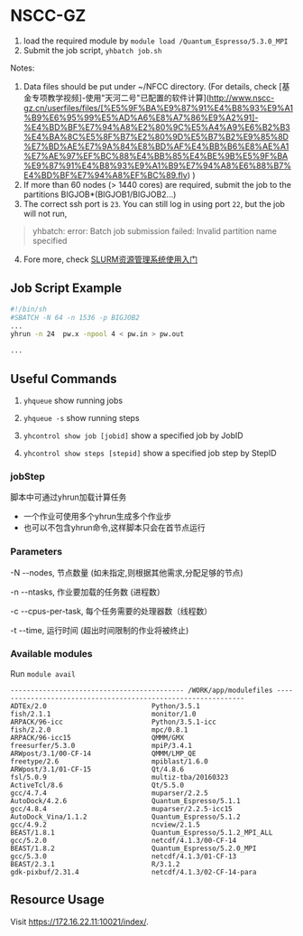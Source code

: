 # NSCC-GZ
1. load the required module by `module load /Quantum_Espresso/5.3.0_MPI`
2. Submit the job script, `yhbatch job.sh` 



Notes:
1. Data files should be put under ~/NFCC directory. (For details, check [基金专项教学视频]-使用"天河二号"已配置的软件计算](http://www.nscc-gz.cn/userfiles/files/[%E5%9F%BA%E9%87%91%E4%B8%93%E9%A1%B9%E6%95%99%E5%AD%A6%E8%A7%86%E9%A2%91]-%E4%BD%BF%E7%94%A8%E2%80%9C%E5%A4%A9%E6%B2%B3%E4%BA%8C%E5%8F%B7%E2%80%9D%E5%B7%B2%E9%85%8D%E7%BD%AE%E7%9A%84%E8%BD%AF%E4%BB%B6%E8%AE%A1%E7%AE%97%EF%BC%88%E4%BB%85%E4%BE%9B%E5%9F%BA%E9%87%91%E4%B8%93%E9%A1%B9%E7%94%A8%E6%88%B7%E4%BD%BF%E7%94%A8%EF%BC%89.flv) )
2. If more than 60 nodes (> 1440 cores) are required, submit the job to the partitions BIGJOB*(BIGJOB1/BIGJOB2...)
3. The correct ssh port is `23`. You can still log in using port `22`, but the job will not run,
>yhbatch: error: Batch job submission failed: Invalid partition name specified
4. Fore more, check [SLURM资源管理系统使用入门](http://www.nscc-gz.cn/userfiles/files/[%E5%9F%BA%E9%87%91%E4%B8%93%E9%A1%B9%E6%95%99%E5%AD%A6%E8%B5%84%E6%96%99]-%E2%80%9C%E5%A4%A9%E6%B2%B3%E4%BA%8C%E5%8F%B7%E2%80%9D%E8%B5%84%E6%BA%90%E7%AE%A1%E7%90%86%E7%B3%BB%E7%BB%9F%E4%BD%BF%E7%94%A8%E5%85%A5%E9%97%A8.pdf)

## Job Script Example

```sh
#!/bin/sh
#SBATCH -N 64 -n 1536 -p BIGJOB2
...
yhrun -n 24  pw.x -npool 4 < pw.in > pw.out

...

```

## Useful Commands
1. `yhqueue` show running jobs

2. `yhqueue -s` show running steps

3. `yhcontrol show job [jobid]` show a specified job by JobID

4. `yhcontrol show steps [stepid]` show a specified job step by StepID


### jobStep

脚本中可通过yhrun加载计算任务
- 一个作业可使用多个yhrun生成多个作业步
- 也可以不包含yhrun命令,这样脚本只会在首节点运行

### Parameters

-N --nodes, 节点数量 (如未指定,则根据其他需求,分配足够的节点)

-n --ntasks, 作业要加载的任务数 (进程数）

-c --cpus-per-task, 每个任务需要的处理器数（线程数）

-t --time, 运行时间 (超出时间限制的作业将被终止)

 

### Available modules

Run `module avail` 

```
------------------------------------------- /WORK/app/modulefiles --------------------------------------------------------------
ADTEx/2.0                          Python/3.5.1                       fish/2.1.1                         monitor/1.0
ARPACK/96-icc                      Python/3.5.1-icc                   fish/2.2.0                         mpc/0.8.1
ARPACK/96-icc15                    QMMM/GMX                           freesurfer/5.3.0                   mpiP/3.4.1
ARWpost/3.1/00-CF-14               QMMM/LMP_QE                        freetype/2.6                       mpiblast/1.6.0
ARWpost/3.1/01-CF-15               Qt/4.8.6                           fsl/5.0.9                          multiz-tba/20160323
ActiveTcl/8.6                      Qt/5.5.0                           gcc/4.7.4                          muparser/2.2.5
AutoDock/4.2.6                     Quantum_Espresso/5.1.1             gcc/4.8.4                          muparser/2.2.5-icc15
AutoDock_Vina/1.1.2                Quantum_Espresso/5.1.2             gcc/4.9.2                          ncview/2.1.5
BEAST/1.8.1                        Quantum_Espresso/5.1.2_MPI_ALL     gcc/5.2.0                          netcdf/4.1.3/00-CF-14
BEAST/1.8.2                        Quantum_Espresso/5.2.0_MPI         gcc/5.3.0                          netcdf/4.1.3/01-CF-13
BEAST/2.3.1                        R/3.1.2                            gdk-pixbuf/2.31.4                  netcdf/4.1.3/02-CF-14-para
```

## Resource Usage

Visit https://172.16.22.11:10021/index/.

 



